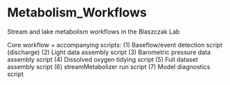 # Metabolism_Workflows
Stream and lake metabolism workflows in the Blaszczak Lab

Core workflow + accompanying scripts:
(1) Baseflow/event detection script (discharge)
(2) Light data assembly script
(3) Barometric pressure data assembly script
(4) Dissolved oxygen tidying script
(5) Full dataset assembly script
(6) streamMetabolizer run script
(7) Model diagnostics script
